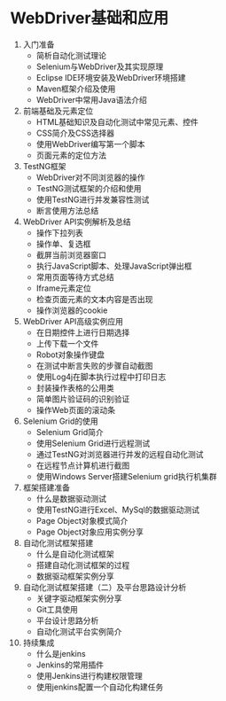 # WebDriver基础和应用

1. 入门准备
    - 简析自动化测试理论
    - Selenium与WebDriver及其实现原理
    - Eclipse IDE环境安装及WebDriver环境搭建
    - Maven框架介绍及使用
    - WebDriver中常用Java语法介绍
2. 前端基础及元素定位
    - HTML基础知识及自动化测试中常见元素、控件
    - CSS简介及CSS选择器
    - 使用WebDriver编写第一个脚本
    - 页面元素的定位方法
3. TestNG框架
    - WebDriver对不同浏览器的操作
    - TestNG测试框架的介绍和使用
    - 使用TestNG进行并发兼容性测试
    - 断言使用方法总结
4. WebDriver API实例解析及总结
    - 操作下拉列表
    - 操作单、复选框
    - 截屏当前浏览器窗口
    - 执行JavaScript脚本、处理JavaScript弹出框
    - 常用页面等待方式总结
    - Iframe元素定位
    - 检查页面元素的文本内容是否出现
    - 操作浏览器的cookie
5. WebDriver API高级实例应用
    - 在日期控件上进行日期选择
    - 上传下载一个文件
    - Robot对象操作键盘
    - 在测试中断言失败的步骤自动截图
    - 使用Log4j在脚本执行过程中打印日志
    - 封装操作表格的公用类
    - 简单图片验证码的识别验证
    - 操作Web页面的滚动条
6. Selenium Grid的使用
    - Selenium Grid简介
    - 使用Selenium Grid进行远程测试
    - 通过TestNG对浏览器进行并发的远程自动化测试
    - 在远程节点计算机进行截图
    - 使用Windows Server搭建Selenium grid执行机集群
7. 框架搭建准备
    - 什么是数据驱动测试
    - 使用TestNG进行Excel、MySql的数据驱动测试
    - Page Object对象模式简介
    - Page Object对象应用实例分享
8. 自动化测试框架搭建
    - 什么是自动化测试框架
    - 搭建自动化测试框架的过程
    - 数据驱动框架实例分享
9. 自动化测试框架搭建（二）及平台思路设计分析
    - 关键字驱动框架实例分享
    - Git工具使用
    - 平台设计思路分析
    - 自动化测试平台实例简介
10. 持续集成
    - 什么是jenkins
    - Jenkins的常用插件
    - 使用Jenkins进行构建权限管理
    - 使用jenkins配置一个自动化构建任务
